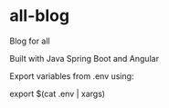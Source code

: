 # all-blog
Blog for all

Built with Java Spring Boot and Angular

Export variables from .env using:

export $(cat .env | xargs)
